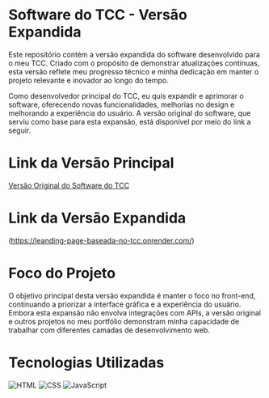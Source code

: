 # Software do TCC - Versão Expandida

Este repositório contém a versão expandida do software desenvolvido para o meu TCC. Criado com o propósito de demonstrar atualizações contínuas, esta versão reflete meu progresso técnico e minha dedicação em manter o projeto relevante e inovador ao longo do tempo.

Como desenvolvedor principal do TCC, eu quis expandir e aprimorar o software, oferecendo novas funcionalidades, melhorias no design e melhorando a experiência do usuário. A versão original do software, que serviu como base para esta expansão, está disponível por meio do link a seguir.

# Link da Versão Principal

[Versão Original do Software do TCC](https://entrega-tcc.onrender.com/)

# Link da Versão Expandida

(https://leanding-page-baseada-no-tcc.onrender.com/)
# Foco do Projeto

O objetivo principal desta versão expandida é manter o foco no front-end, continuando a priorizar a interface gráfica e a experiência do usuário. Embora esta expansão não envolva integrações com APIs, a versão original e outros projetos no meu portfólio demonstram minha capacidade de trabalhar com diferentes camadas de desenvolvimento web.

# Tecnologias Utilizadas

![HTML](https://img.shields.io/badge/HTML-orange?style=for-the-badge)
![CSS](https://img.shields.io/badge/CSS-blue?style=for-the-badge)
![JavaScript](https://img.shields.io/badge/JavaScript-yellow?style=for-the-badge)